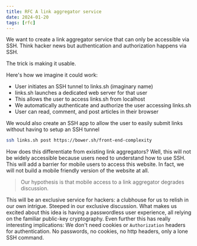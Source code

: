 ```yaml
---
title: RFC A link aggregator service
date: 2024-01-20
tags: [rfc]
---
```


We want to create a link aggregator service that can only be accessible via SSH.
Think hacker news but authentication and authorization happens via SSH.

The trick is making it usable.

Here's how we imagine it could work:

- User initiates an SSH tunnel to links.sh (imaginary name)
- links.sh launches a dedicated web server for that user
- This allows the user to access links.sh from localhost
- We automatically authenticate and authorize the user accessing links.sh
- User can read, comment, and post articles in their browser

We would also create an SSH app to allow the user to easily submit links without
having to setup an SSH tunnel

```bash
ssh links.sh post https://bower.sh/front-end-complexity
```

How does this differentiate from existing link aggregators? Well, this will not
be widely accessible because users need to understand how to use SSH. This will
add a barrier for mobile users to access this website. In fact, we will not
build a mobile friendly version of the website at all.

> Our hypothesis is that mobile access to a link aggregator degrades discussion.

This will be an exclusive service for hackers: a clubhouse for us to relish in
our own intrigue. Steeped in our exclusive discussion. What makes us excited
about this idea is having a passwordless user experience, all relying on the
familiar public-key cryptography. Even further this has really interesting
implications: We don't need cookies or `Authorization` headers for
authentication. No passwords, no cookies, no http headers, only a lone SSH
command.
